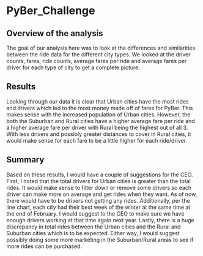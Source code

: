 # PyBer_Challenge

## Overview of the analysis
The goal of our analysis here was to look at the differences and similarities between the ride data for the different city types. We looked at the driver counts, fares,  ride counts, average fares per ride and average fares per driver for each type of city to get a complete picture.

## Results
Looking through our data it is clear that Urban cities have the most rides and drivers which led to the most money made off of fares for PyBer. This makes sense with the increased population of Urban cities. However, the both the Suburban and Rural cities have a higher average fare per ride and a higher average fare per driver with Rural being the highest out of all 3. With less drivers and possibly greater distances to cover in Rural cities, it would make sense for each fare to be a little higher for each ride/driver.

## Summary
Based on these results, I would have a couple of suggestions for the CEO. First, I noted that the total drivers for Urban cities is greater than the total rides. It would make sense to filter down or remove some drivers so each driver can make more on average and get rides when they want. As of now, there would have to be drivers not getting any rides. Additionally, per the line chart, each city had their best week of the winter at the same time at the end of February. I would suggest to the CEO to make sure we have enough drivers working at that time again next year. Lastly, there is a huge discrepancy in total rides between the Urban cities and the Rural and Suburban cities which is to be expected. Either way, I would suggest possibly doing some more marketing in the Suburban/Rural areas to see if more rides can be purchased.
